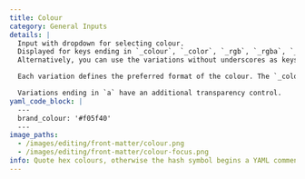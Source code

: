```yaml
---
title: Colour
category: General Inputs
details: |
  Input with dropdown for selecting colour.
  Displayed for keys ending in `_colour`, `_color`, `_rgb`, `_rgba`, `_hex`, `_hsv`, `_hsva`, `_hsl` and `_hsla`.
  Alternatively, you can use the variations without underscores as keys (e.g. `rgb` or `colour`).

  Each variation defines the preferred format of the colour. The `_colour` and `_color` variations default to hex.

  Variations ending in `a` have an additional transparency control.
yaml_code_block: |
  ---
  brand_colour: '#f05f40'
  ---
image_paths:
  - /images/editing/front-matter/colour.png
  - /images/editing/front-matter/colour-focus.png
info: Quote hex colours, otherwise the hash symbol begins a YAML comment.
---
```

